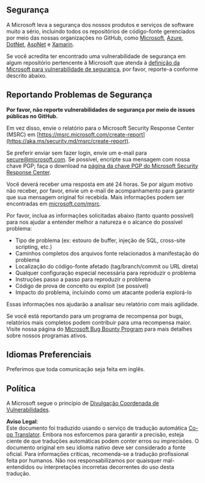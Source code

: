 <!--
CO_OP_TRANSLATOR_METADATA:
{
  "original_hash": "cc205495d4eace1fabcdee963024069f",
  "translation_date": "2025-06-12T11:07:46+00:00",
  "source_file": "SECURITY.md",
  "language_code": "br"
}
-->
## Segurança

A Microsoft leva a segurança dos nossos produtos e serviços de software muito a sério, incluindo todos os repositórios de código-fonte gerenciados por meio das nossas organizações no GitHub, como [Microsoft](https://github.com/Microsoft), [Azure](https://github.com/Azure), [DotNet](https://github.com/dotnet), [AspNet](https://github.com/aspnet) e [Xamarin](https://github.com/xamarin).

Se você acredita ter encontrado uma vulnerabilidade de segurança em algum repositório pertencente à Microsoft que atenda à [definição da Microsoft para vulnerabilidade de segurança](https://aka.ms/security.md/definition), por favor, reporte-a conforme descrito abaixo.

## Reportando Problemas de Segurança

**Por favor, não reporte vulnerabilidades de segurança por meio de issues públicas no GitHub.**

Em vez disso, envie o relatório para o Microsoft Security Response Center (MSRC) em [https://msrc.microsoft.com/create-report](https://aka.ms/security.md/msrc/create-report).

Se preferir enviar sem fazer login, envie um e-mail para [secure@microsoft.com](mailto:secure@microsoft.com). Se possível, encripte sua mensagem com nossa chave PGP; faça o download na [página da chave PGP do Microsoft Security Response Center](https://aka.ms/security.md/msrc/pgp).

Você deverá receber uma resposta em até 24 horas. Se por algum motivo não receber, por favor, envie um e-mail de acompanhamento para garantir que sua mensagem original foi recebida. Mais informações podem ser encontradas em [microsoft.com/msrc](https://www.microsoft.com/msrc).

Por favor, inclua as informações solicitadas abaixo (tanto quanto possível) para nos ajudar a entender melhor a natureza e o alcance do possível problema:

  * Tipo de problema (ex: estouro de buffer, injeção de SQL, cross-site scripting, etc.)
  * Caminhos completos dos arquivos fonte relacionados à manifestação do problema
  * Localização do código-fonte afetado (tag/branch/commit ou URL direta)
  * Qualquer configuração especial necessária para reproduzir o problema
  * Instruções passo a passo para reproduzir o problema
  * Código de prova de conceito ou exploit (se possível)
  * Impacto do problema, incluindo como um atacante poderia explorá-lo

Essas informações nos ajudarão a analisar seu relatório com mais agilidade.

Se você está reportando para um programa de recompensa por bugs, relatórios mais completos podem contribuir para uma recompensa maior. Visite nossa página do [Microsoft Bug Bounty Program](https://aka.ms/security.md/msrc/bounty) para mais detalhes sobre nossos programas ativos.

## Idiomas Preferenciais

Preferimos que toda comunicação seja feita em inglês.

## Política

A Microsoft segue o princípio de [Divulgação Coordenada de Vulnerabilidades](https://aka.ms/security.md/cvd).

**Aviso Legal**:  
Este documento foi traduzido usando o serviço de tradução automática [Co-op Translator](https://github.com/Azure/co-op-translator). Embora nos esforcemos para garantir a precisão, esteja ciente de que traduções automáticas podem conter erros ou imprecisões. O documento original em seu idioma nativo deve ser considerado a fonte oficial. Para informações críticas, recomenda-se a tradução profissional feita por humanos. Não nos responsabilizamos por quaisquer mal-entendidos ou interpretações incorretas decorrentes do uso desta tradução.